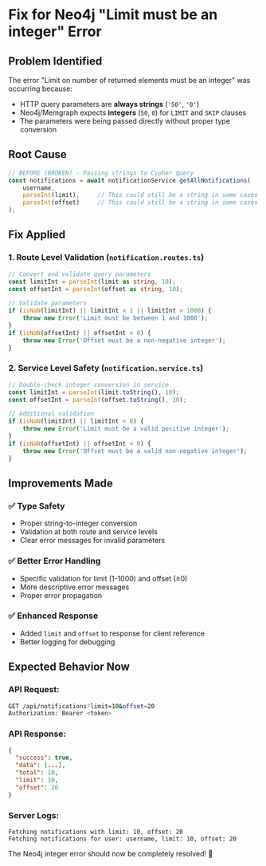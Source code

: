 # Fix for Neo4j "Limit must be an integer" Error

## Problem Identified
The error "Limit on number of returned elements must be an integer" was occurring because:

- HTTP query parameters are **always strings** (`'50'`, `'0'`)
- Neo4j/Memgraph expects **integers** (`50`, `0`) for `LIMIT` and `SKIP` clauses
- The parameters were being passed directly without proper type conversion

## Root Cause
```typescript
// BEFORE (BROKEN) - Passing strings to Cypher query
const notifications = await notificationService.getAllNotifications(
    username, 
    parseInt(limit),     // This could still be a string in some cases
    parseInt(offset)     // This could still be a string in some cases
);
```

## Fix Applied

### 1. **Route Level Validation** (`notification.routes.ts`)
```typescript
// Convert and validate query parameters
const limitInt = parseInt(limit as string, 10);
const offsetInt = parseInt(offset as string, 10);

// Validate parameters
if (isNaN(limitInt) || limitInt < 1 || limitInt > 1000) {
    throw new Error('Limit must be between 1 and 1000');
}
if (isNaN(offsetInt) || offsetInt < 0) {
    throw new Error('Offset must be a non-negative integer');
}
```

### 2. **Service Level Safety** (`notification.service.ts`)
```typescript
// Double-check integer conversion in service
const limitInt = parseInt(limit.toString(), 10);
const offsetInt = parseInt(offset.toString(), 10);

// Additional validation
if (isNaN(limitInt) || limitInt < 0) {
    throw new Error('Limit must be a valid positive integer');
}
if (isNaN(offsetInt) || offsetInt < 0) {
    throw new Error('Offset must be a valid non-negative integer');
}
```

## Improvements Made

### ✅ **Type Safety**
- Proper string-to-integer conversion
- Validation at both route and service levels
- Clear error messages for invalid parameters

### ✅ **Better Error Handling**
- Specific validation for limit (1-1000) and offset (≥0)
- More descriptive error messages
- Proper error propagation

### ✅ **Enhanced Response**
- Added `limit` and `offset` to response for client reference
- Better logging for debugging

## Expected Behavior Now

### API Request:
```bash
GET /api/notifications?limit=10&offset=20
Authorization: Bearer <token>
```

### API Response:
```json
{
  "success": true,
  "data": [...],
  "total": 10,
  "limit": 10,
  "offset": 20
}
```

### Server Logs:
```
Fetching notifications with limit: 10, offset: 20
Fetching notifications for user: username, limit: 10, offset: 20
```

The Neo4j integer error should now be completely resolved! 🎉
